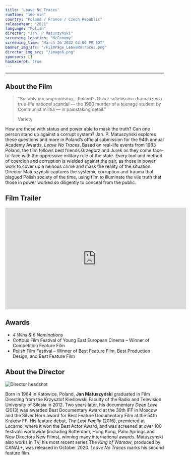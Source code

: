 ```yaml
---
title: 'Leave No Traces'
runTime: "160 min"
country: "Poland / France / Czech Republic"
releaseYear: "2021"
language: "Polish"
director: "Jan. P Matuszyński"
screening_location: "McConomy"
screening_time: "March 26 2022 03:00 PM EDT"
banner_img_src: "/FilmPage_LeaveNoTraces.png"
director_img_src: "/image6.png"
sponsors: []
hasExcerpt: true
---
```



---

<section>

## About the Film

<blockquote class="blockquote">
  <p class="mb-0">"Suitably uncompromising… Poland's Oscar submission dramatizes a true-life national scandal — the 1983 murder of a teenage student by Communist militia — in painstaking detail."</p>
  <p class="blockquote-footer">Variety</p>
</blockquote>

How are those with status and power able to mask the truth? Can one person stand up against a corrupt system? Jan. P. Matuszyński explores these questions and more in Poland’s official submission for the 94th annual Academy Awards, *Leave No Traces*. Based on real-life events from 1983 Poland, the film follows best friends Grzegorz and Jurek as they come face-to-face with the oppressive military rule of the state. Every tool and method of coercion and corruption is wielded against the pair, as those in power work to cover up a heinous crime and mask the reality of the situation. Director Matuszyński captures the systemic corruption and trauma that plagued Polish society of the time, using film to illuminate the vile truth that those in power worked so diligently to conceal from the public. 

</section>

<section>

## Film Trailer

<div class="trailer-container">
    <iframe width="574" height="323" src="https://www.youtube.com/embed/qIM9FZxZ5qk" title="YouTube video player" frameborder="0" allow="accelerometer; autoplay; clipboard-write; encrypted-media; gyroscope; picture-in-picture" allowfullscreen></iframe>
</div>

</section>

<section>

## Awards

- *4 Wins & 6 Nominations*
- Cottbus Film Festival of Young East European Cinema – Winner of Competition Feature Film
- Polish Film Festival – Winner of Best Feature Film, Best Production Design, and Best Feature Film



</section>

<section>

## About the Director

![Director headshot]($basePublicPath$/assets/films/director_headshots/image6.png)

Born in 1984 in Katowice, Poland, **Jan Matuszyński** graduated in Film Directing from the Krzysztof Kieślowski Faculty of the Radio and Television University of Silesia in 2012. Two years later, his documentary *Deep Love* (2013) was awarded Best Documentary Award at the 36th IFF in Moscow and the Silver Horn award for Best Feature Documentary Film at the 54th Kraków FF. His feature debut, *The Last Family* (2016), premiered at Locarno, where it won the Best Actor Award, and was screened at over 100 festivals worldwide (including Rotterdam, Hong Kong, Palm Springs and New Directors New Films), winning many international awards. Matuszyński also works in TV, his most recent series The *King of Warsaw*, produced by CANAL+, was released in October 2020. *Leave No Traces* marks his second feature film.



</section>
